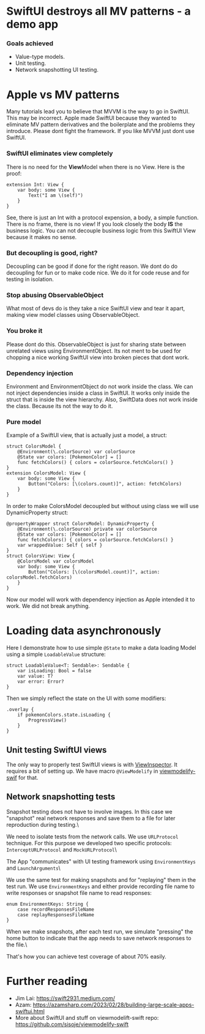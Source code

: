 # SwiftUI destroys all MV patterns - a demo app

### Goals achieved
- Value-type models.
- Unit testing.
- Network snapshotting UI testing.

# Apple vs MV patterns

Many tutorials lead you to believe that MVVM is the way to go in SwiftUI. This may be incorrect. Apple made SwiftUI because they wanted to eliminate MV pattern derivatives and the boilerplate and the problems they introduce. Please dont fight the framework. If you like MVVM just dont use SwiftUI.

### SwiftUI eliminates view completely

There is no need for the **View**Model when there is no View. Here is the proof: 

```
extension Int: View {
    var body: some View {
        Text("I am \(self)")
    }
}
```
See, there is just an Int with a protocol expension, a body, a simple function. There is no frame, there is no view! If you look closely the body **IS** the business logic. You can not decouple business logic from this SwiftUI View because it makes no sense.

### But decoupling is good, right?

Decoupling can be good if done for the right reason. We dont do do decoupling for fun or to make code nice. We do it for code reuse and for testing in isolation.

### Stop abusing ObservableObject

What most of devs do is they take a nice SwiftUI view and tear it apart, making view model classes using ObservableObject.

### You broke it

Please dont do this. ObservableObject is just for sharing state between unrelated views using EnvironmentObject. Its not ment to be used for chopping a nice working SwiftUI view into broken pieces that dont work.

### Dependency injection

Environment and EnvironmentObject do not work inside the class. We can not inject dependencies inside a class in SwiftUI. It works only inside the struct that is inside the view hierarchy. Also, SwiftData does not work inside the class. Because its not the way to do it.

### Pure model

Example of a SwiftUI view, that is actually just a model, a struct:
```
struct ColorsModel {
    @Environment(\.colorSource) var colorSource
    @State var colors: [PokemonColor] = []
    func fetchColors() { colors = colorSource.fetchColors() }
}
extension ColorsModel: View {
    var body: some View {
        Button("Colors: [\(colors.count)]", action: fetchColors)
    }
}
```

In order to make ColorsModel decoupled but without using class we will use DynamicProperty struct:
```
@propertyWrapper struct ColorsModel: DynamicProperty {
    @Environment(\.colorSource) private var colorSource
    @State var colors: [PokemonColor] = []
    func fetchColors() { colors = colorSource.fetchColors() }
    var wrappedValue: Self { self }
}
struct ColorsView: View {
    @ColorsModel var colorsModel
    var body: some View {
        Button("Colors: [\(colorsModel.count)]", action: colorsModel.fetchColors)
    }
}
```

Now our model will work with dependency injection as Apple intended it to work. We did not break anything.

# Loading data asynchronously

Here I demonstrate how to use simple `@State` to make a data loading Model using a simple `LoadableValue` structure:
```
struct LoadableValue<T: Sendable>: Sendable {
    var isLoading: Bool = false
    var value: T?
    var error: Error?
}
```

Then we simply reflect the state on the UI with some modifiers:
```
.overlay {
    if pokemonColors.state.isLoading {
        ProgressView()
    }
}
```

## Unit testing SwiftUI views

The only way to properly test SwiftUI views is with [ViewInspector](https://github.com/nalexn/ViewInspector). It requires a bit of setting up. We have macro `@ViewModelify` in [viewmodelify-swif](https://github.com/sisoje/viewmodelify-swift) for that.

## Network snapshotting tests

Snapshot testing does not have to involve images. In this case we "snapshot" real network responses and save them to a file for later reproduction during testing.\\

We need to isolate tests from the network calls. We use `URLProtocol` technique. For this purpose we developed two specific protocols: `InterceptURLProtocol` and `MockURLProtocol`\\

The App "communicates" with UI testing framework using `EnvironmentKeys` and `LaunchArguments`\\

We use the same test for making snapshots and for "replaying" them in the test run. We use `EnvironmentKeys` and either provide recording file name to write responses or snapshot file name to read responses:
```
enum EnvironmentKeys: String {
    case recordResponsesFileName
    case replayResponsesFileName
}
```

When we make snapshots, after each test run, we simulate "pressing" the home button to indicate that the app needs to save network responses to the file.\\

That's how you can achieve test coverage of about 70% easily.

# Further reading

- Jim Lai: https://swift2931.medium.com/
- Azam: https://azamsharp.com/2023/02/28/building-large-scale-apps-swiftui.html
- More about SwiftUI and stuff on viewmodelift-swift repo: https://github.com/sisoje/viewmodelify-swift
